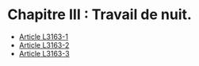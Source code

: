 # Chapitre III : Travail de nuit.

* [Article L3163-1](./LEGIARTI000006902789.md)
* [Article L3163-2](./LEGIARTI000006902790.md)
* [Article L3163-3](./LEGIARTI000006902792.md)
